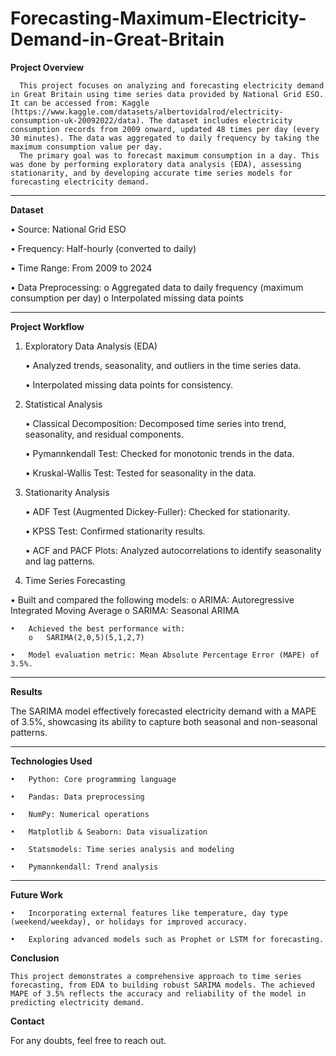 # Forecasting-Maximum-Electricity-Demand-in-Great-Britain
**Project Overview**
      
      This project focuses on analyzing and forecasting electricity demand in Great Britain using time series data provided by National Grid ESO. It can be accessed from: Kaggle (https://www.kaggle.com/datasets/albertovidalrod/electricity-consumption-uk-20092022/data). The dataset includes electricity consumption records from 2009 onward, updated 48 times per day (every 30 minutes). The data was aggregated to daily frequency by taking the maximum consumption value per day.
      The primary goal was to forecast maximum consumption in a day. This was done by performing exploratory data analysis (EDA), assessing stationarity, and by developing accurate time series models for forecasting electricity demand.

________________________________________
**Dataset**

•	Source: National Grid ESO

•	Frequency: Half-hourly (converted to daily)

•	Time Range: From 2009 to 2024

•	Data Preprocessing:
    o	Aggregated data to daily frequency (maximum consumption per day)
    o	Interpolated missing data points
________________________________________
**Project Workflow**
1. Exploratory Data Analysis (EDA)
   
    •	Analyzed trends, seasonality, and outliers in the time series data.
   
    •	Interpolated missing data points for consistency.
   
3. Statistical Analysis
   
    •	Classical Decomposition: Decomposed time series into trend, seasonality, and residual components.
   
    •	Pymannkendall Test: Checked for monotonic trends in the data.
   
    •	Kruskal-Wallis Test: Tested for seasonality in the data.
   
5. Stationarity Analysis
   
    •	ADF Test (Augmented Dickey-Fuller): Checked for stationarity.
   
    •	KPSS Test: Confirmed stationarity results.
   
    •	ACF and PACF Plots: Analyzed autocorrelations to identify seasonality and lag patterns.
7. Time Series Forecasting

  •	Built and compared the following models:
        o	ARIMA: Autoregressive Integrated Moving Average
        o	SARIMA: Seasonal ARIMA
      
    •	Achieved the best performance with:
        o	SARIMA(2,0,5)(5,1,2,7)
        
    •	Model evaluation metric: Mean Absolute Percentage Error (MAPE) of 3.5%.
________________________________________
**Results**

The SARIMA model effectively forecasted electricity demand with a MAPE of 3.5%, showcasing its ability to capture both seasonal and non-seasonal patterns.
________________________________________
**Technologies Used**

    •	Python: Core programming language
    
    •	Pandas: Data preprocessing
    
    •	NumPy: Numerical operations
    
    •	Matplotlib & Seaborn: Data visualization
    
    •	Statsmodels: Time series analysis and modeling
    
    •	Pymannkendall: Trend analysis
________________________________________
**Future Work**

    •	Incorporating external features like temperature, day type (weekend/weekday), or holidays for improved accuracy.
    
    •	Exploring advanced models such as Prophet or LSTM for forecasting.
    
**Conclusion**

    This project demonstrates a comprehensive approach to time series forecasting, from EDA to building robust SARIMA models. The achieved MAPE of 3.5% reflects the accuracy and reliability of the model in predicting electricity demand.
    
**Contact**

For any doubts, feel free to reach out. 


